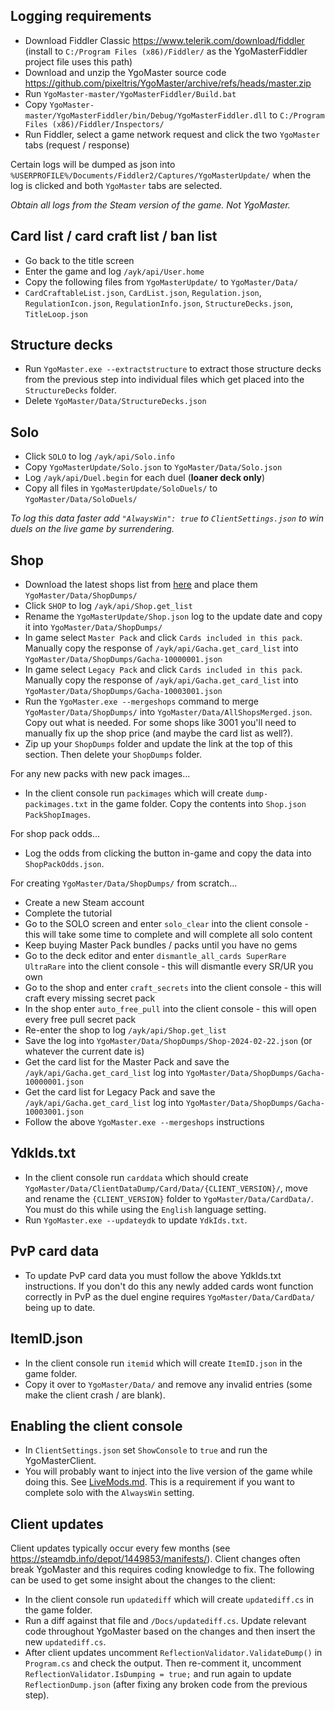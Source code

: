 ## Logging requirements

- Download Fiddler Classic https://www.telerik.com/download/fiddler (install to `C:/Program Files (x86)/Fiddler/` as the YgoMasterFiddler project file uses this path)
- Download and unzip the YgoMaster source code https://github.com/pixeltris/YgoMaster/archive/refs/heads/master.zip
- Run `YgoMaster-master/YgoMasterFiddler/Build.bat`
- Copy `YgoMaster-master/YgoMasterFiddler/bin/Debug/YgoMasterFiddler.dll` to `C:/Program Files (x86)/Fiddler/Inspectors/`
- Run Fiddler, select a game network request and click the two `YgoMaster` tabs (request / response)

Certain logs will be dumped as json into `%USERPROFILE%/Documents/Fiddler2/Captures/YgoMasterUpdate/` when the log is clicked and both `YgoMaster` tabs are selected.

*Obtain all logs from the Steam version of the game. Not YgoMaster.*

## Card list / card craft list / ban list

- Go back to the title screen
- Enter the game and log `/ayk/api/User.home`
- Copy the following files from `YgoMasterUpdate/` to `YgoMaster/Data/`
- `CardCraftableList.json`, `CardList.json`, `Regulation.json`, `RegulationIcon.json`, `RegulationInfo.json`, `StructureDecks.json`, `TitleLoop.json`

## Structure decks

- Run `YgoMaster.exe --extractstructure` to extract those structure decks from the previous step into individual files which get placed into the `StructureDecks` folder.
- Delete `YgoMaster/Data/StructureDecks.json`

## Solo

- Click `SOLO` to log `/ayk/api/Solo.info`
- Copy `YgoMasterUpdate/Solo.json` to `YgoMaster/Data/Solo.json`
- Log `/ayk/api/Duel.begin` for each duel (**loaner deck only**)
- Copy all files in `YgoMasterUpdate/SoloDuels/` to `YgoMaster/Data/SoloDuels/`

*To log this data faster add `"AlwaysWin": true` to `ClientSettings.json` to win duels on the live game by surrendering.*

## Shop

- Download the latest shops list from [here](https://github.com/pixeltris/YgoMaster/issues/129) and place them `YgoMaster/Data/ShopDumps/`
- Click `SHOP` to log `/ayk/api/Shop.get_list`
- Rename the `YgoMasterUpdate/Shop.json` log to the update date and copy it into `YgoMaster/Data/ShopDumps/`
- In game select `Master Pack` and click `Cards included in this pack`. Manually copy the response of `/ayk/api/Gacha.get_card_list` into `YgoMaster/Data/ShopDumps/Gacha-10000001.json`
- In game select `Legacy Pack` and click `Cards included in this pack`. Manually copy the response of `/ayk/api/Gacha.get_card_list` into `YgoMaster/Data/ShopDumps/Gacha-10003001.json`
- Run the `YgoMaster.exe --mergeshops` command to merge `YgoMaster/Data/ShopDumps/` into `YgoMaster/Data/AllShopsMerged.json`. Copy out what is needed. For some shops like 3001 you'll need to manually fix up the shop price (and maybe the card list as well?).
- Zip up your `ShopDumps` folder and update the link at the top of this section. Then delete your `ShopDumps` folder.

For any new packs with new pack images...

- In the client console run `packimages` which will create `dump-packimages.txt` in the game folder. Copy the contents into `Shop.json` `PackShopImages`.

For shop pack odds...

- Log the odds from clicking the button in-game and copy the data into `ShopPackOdds.json`.

For creating `YgoMaster/Data/ShopDumps/` from scratch...

- Create a new Steam account
- Complete the tutorial
- Go to the SOLO screen and enter `solo_clear` into the client console - this will take some time to complete and will complete all solo content
- Keep buying Master Pack bundles / packs until you have no gems
- Go to the deck editor and enter `dismantle_all_cards SuperRare UltraRare` into the client console - this will dismantle every SR/UR you own
- Go to the shop and enter `craft_secrets` into the client console - this will craft every missing secret pack
- In the shop enter `auto_free_pull` into the client console - this will open every free pull secret pack
- Re-enter the shop to log `/ayk/api/Shop.get_list`
- Save the log into `YgoMaster/Data/ShopDumps/Shop-2024-02-22.json` (or whatever the current date is)
- Get the card list for the Master Pack and save the `/ayk/api/Gacha.get_card_list` log into `YgoMaster/Data/ShopDumps/Gacha-10000001.json`
- Get the card list for Legacy Pack and save the `/ayk/api/Gacha.get_card_list` log into `YgoMaster/Data/ShopDumps/Gacha-10003001.json`
- Follow the above `YgoMaster.exe --mergeshops` instructions

## YdkIds.txt

- In the client console run `carddata` which should create `YgoMaster/Data/ClientDataDump/Card/Data/{CLIENT_VERSION}/`, move and rename the `{CLIENT_VERSION}` folder to `YgoMaster/Data/CardData/`. You must do this while using the `English` language setting.
- Run `YgoMaster.exe --updateydk` to update `YdkIds.txt`.

## PvP card data

- To update PvP card data you must follow the above YdkIds.txt instructions. If you don't do this any newly added cards wont function correctly in PvP as the duel engine requires `YgoMaster/Data/CardData/` being up to date.

## ItemID.json

- In the client console run `itemid` which will create `ItemID.json` in the game folder.
- Copy it over to `YgoMaster/Data/` and remove any invalid entries (some make the client crash / are blank).

## Enabling the client console

- In `ClientSettings.json` set `ShowConsole` to `true` and run the YgoMasterClient.
- You will probably want to inject into the live version of the game while doing this. See [LiveMods.md](LiveMods.md). This is a requirement if you want to complete solo with the `AlwaysWin` setting.

## Client updates

Client updates typically occur every few months (see https://steamdb.info/depot/1449853/manifests/). Client changes often break YgoMaster and this requires coding knowledge to fix. The following can be used to get some insight about the changes to the client:

- In the client console run `updatediff` which will create `updatediff.cs` in the game folder.
- Run a diff against that file and `/Docs/updatediff.cs`. Update relevant code throughout YgoMaster based on the changes and then insert the new `updatediff.cs`.
- After client updates uncomment `ReflectionValidator.ValidateDump()` in `Program.cs` and check the output. Then re-comment it, uncomment `ReflectionValidator.IsDumping = true;` and run again to update `ReflectionDump.json` (after fixing any broken code from the previous step).